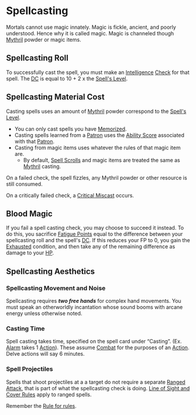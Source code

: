 # Spellcasting

Mortals cannot use magic innately. Magic is fickle, ancient, and poorly understood. Hence why it is called magic. Magic is channeled though [Mythril](Mythril.md) powder or magic items.

## Spellcasting Roll
To successfully cast the spell, you must make an [Intelligence](../Player%20Characters/Chosen%20Statistics/Intelligence.md) [Check](../Game%20Procedures/Check.md) for that spell.
	The [DC](../Game%20Procedures/DC.md) is equal to 10 + 2 x the [Spell's Level](Spell%20Level.md). 
## Spellcasting Material Cost
Casting spells uses an amount of [Mythril](Mythril.md) powder correspond to the [Spell's Level](Spell%20Level.md).
- You can only cast spells you have [Memorized](Spell%20Memorization.md).
- Casting spells learned from a [Patron](Spells/Patrons/Patron.md) uses the [Ability Score](../Player%20Characters/Chosen%20Statistics/Ability%20Scores.md) associated with that [Patron](Spells/Patrons/Patron.md).
- Casting from magic items uses whatever the rules of that magic item are. 
	- By default, [Spell Scrolls](Spell%20Scrolls.md) and magic items are treated the same as [Mythril](Mythril.md) casting.

On a failed check, the spell fizzles, any Mythril powder or other resource is still consumed.

On a critically failed check, a [Critical Miscast](../Game%20Procedures/Dice%20Rolls/Critical%20Miscast.md) occurs.
## Blood Magic
If you fail a spell casting check, you may choose to succeed it instead. 
	To do this, you sacrifice [Fatigue Points](../Player%20Characters/Derived%20Statistics/Fatigue%20Points.md) equal to the difference between your spellcasting roll and the spell's [DC](../Game%20Procedures/DC.md). If this reduces your FP to 0, you gain the [Exhausted](../Conditions/Exhausted.md) condition, and then take any of the remaining difference as damage to your [HP](../Player%20Characters/Derived%20Statistics/Health%20Points.md).
## Spellcasting Aesthetics
### Spellcasting Movement and Noise
Spellcasting requires ***two free hands*** for complex hand movements. You must speak an otherworldly incantation whose sound booms with arcane energy unless otherwise noted. 
### Casting Time
Spell casting takes time, specified on the spell card under “Casting”. (Ex. [Alarm](Spells/Mythril%20Spells/Level%201/Alarm.md) takes 1 [Action](../Game%20Procedures/Action.md)). These assume [Combat](../Game%20Procedures/Combat.md) for the purposes of an [Action](../Game%20Procedures/Action.md). Delve actions will say 6 minutes.
### Spell Projectiles
Spells that shoot projectiles at a a target do not require a separate [Ranged Attack](../Game%20Procedures/Ranged%20Attack.md), that is part of what the spellcasting check is doing. [Line of Sight and Cover Rules](../Game%20Procedures/Ranged%20Attack.md#Line%20of%20Sight%20and%20Cover%20Rules) apply to ranged spells.

Remember the [Rule for rules](../Foreword/Rule%20for%20rules.md).